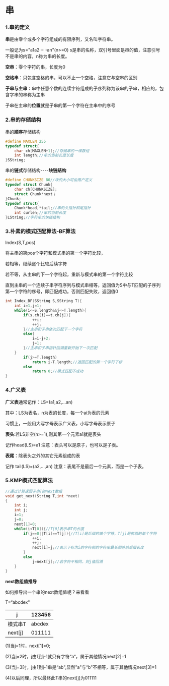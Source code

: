 # 串

### 1.串的定义

**串**是由零个或多个字符组成的有限序列，又名叫字符串。

一般记为s="a1a2······an"(n>=0) s是串的名称，双引号里面是串的值，注意引号不是串的内容，n称为串的长度。

**空串**：零个字符的串，长度为0

**空格串**：只包含空格的串，可以不止一个空格，注意它与空串的区别

**子串与主串**：串中任意个数的连续字符组成的子序列称为该串的子串，相应的，包含字串的串称为主串

子串在主串的**位置**就是子串的第一个字符在主串中的序号

### 2.串的存储结构



串的**顺序**存储结构

```c
#define MAXLEN 255
typedef struct{
    char ch[MAXLEN+1];//存储串的一维数组
    int length;//串的当前长度长度
}SString;
```

串的**链式**存储结构----**块链结构**

```c
#define CHUNKSIZE 80//块的大小可由用户定义
typedef struct Chunk{
    char ch[CHUNKSIZE];
    struct Chunk*next；
}Chunk;
typedef struct{
    Chunk*head,*tail;//串的头指针和尾指针
    int curlen;//串的当前长度
}LString;//字符串的块链结构
```

### 3.朴素的模式匹配算法-BF算法

Index(S,T,pos)

将主串的第pos个字符和模式串的第一个字符比较，

若相等，继续逐个比较后续字符

若不等，从主串的下一个字符起，重新与模式串的第一个字符比较

直到主串的一个连续子串字符序列与模式串相等，返回值为S中与T匹配的子序列第一个字符的序号，即匹配成功。否则匹配失败，返回值0

```c
int Index_BF(SString S,SString T){
    int i=1,j=1;
    while(i<=S.length&&j<=T.length){
        if(s.ch[i]==t.ch[j]){
            ++i;
            ++j;
        }//主串和子串依次匹配下一个字符
        else{
            i=i-j+2;
            j=1;
        }//主串和子串指针回溯重新开始下一次匹配
    }
        if(j>=T.length)
            return i-T.length;//返回匹配的第一个字符下标
        else
            return 0;//模式匹配不成功
}
```

### 4.广义表

**广义表**通常记作：LS=(a1,a2,...an)

其中：LS为表名，n为表的长度，每一个ai为表的元素

习惯上，一般用大写字母表示广义表，小写字母表示原子

**表头**:若LS非空(n>=1),则其第一个元素a1就是表头

记作head(LS)=a1 注意：表头可以是原子，也可以是子表。

**表尾**：除表头之外的其它元素组成的表

记作 tail(LS)=(a2,...,an) 注意：表尾不是最后一个元素，而是一个子表。

### 5.KMP模式匹配算法

```c
//通过计算返回子串T的next数组
void get_next(String T,int *next)
{
    int i;
    int j;
    i=1;
    j=0;
    next[1]=0;
    while(i<T[0]){//T[0]表示串T的长度
        if(j==0||T[i]==T[j]){//T[i]是后缀的单个字符，T[j]是前缀的单个字符
            ++i;
            ++j;
            next[i]=j;//表示下标为i的字符前的字符串最长相等前后缀长度
        }
        else
            j=next[j];//若字符不相同，则j值回溯
    }
}
```

**next数组值推导**

如何推导出一个串的next数组值呢？来看看

T=“abcdex"

| j       | 123456 |
| ------- | ------ |
| 模式串T | abcdex |
| next[j] | 011111 |

(1)当j=1时，next[1]=0;

(2)当j=2时，j由1到j-1就只有字符“a“，属于其他情况next[2]=1

(3)当j=3时，j由1到j-1串是“ab",显然”a"与“b"不相等，属于其他情况next[3]=1

(4)以后同理，所以最终此T串的next[j]为011111

